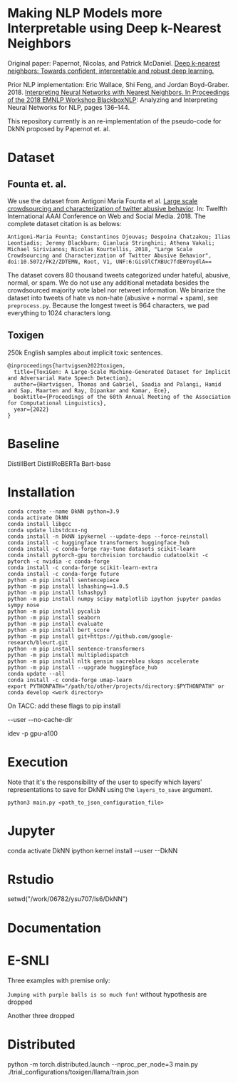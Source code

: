 # Making NLP Models more Interpretable using Deep k-Nearest Neighbors

Original paper: Papernot, Nicolas, and Patrick McDaniel. [Deep k-nearest neighbors: Towards confident, interpretable and robust deep learning.](https://arxiv.org/abs/1803.04765)

Prior NLP implementation: Eric Wallace, Shi Feng, and Jordan Boyd-Graber. 2018. [Interpreting Neural Networks with Nearest Neighbors. In Proceedings of the 2018 EMNLP Workshop BlackboxNLP](https://aclanthology.org/W18-5416): Analyzing and Interpreting Neural Networks for NLP, pages 136–144.

This repository currently is an re-implementation of the pseudo-code for DkNN proposed by Papernot et. al. 

# Dataset

## Founta et. al.

We use the dataset from Antigoni Maria Founta et al. [Large scale crowdsourcing and characterization of twitter abusive behavior](https://arxiv.org/pdf/1802.00393.pdf). In: Twelfth International AAAI Conference on Web and Social Media. 2018. The complete dataset citation is as belows:

```
Antigoni-Maria Founta; Constantinos Djouvas; Despoina Chatzakou; Ilias Leontiadis; Jeremy Blackburn; Gianluca Stringhini; Athena Vakali; Michael Sirivianos; Nicolas Kourtellis, 2018, "Large Scale Crowdsourcing and Characterization of Twitter Abusive Behavior", doi:10.5072/FK2/ZDTEMN, Root, V1, UNF:6:Gis9lCfXBUc7fdE0YoydlA== 
```

The dataset covers 80 thousand tweets categorized under hateful, abusive, normal, or spam. We do not use any additional metadata besides the crowdsourced majority vote label nor retweet information. We binarize the dataset into tweets of hate vs non-hate (abusive + normal + spam), see `preprocess.py`. Because the longest tweet is 964 characters, we pad everything to 1024 characters long.

## Toxigen

250k English samples about implicit toxic sentences.

```
@inproceedings{hartvigsen2022toxigen,
  title={ToxiGen: A Large-Scale Machine-Generated Dataset for Implicit and Adversarial Hate Speech Detection},
  author={Hartvigsen, Thomas and Gabriel, Saadia and Palangi, Hamid and Sap, Maarten and Ray, Dipankar and Kamar, Ece},
  booktitle={Proceedings of the 60th Annual Meeting of the Association for Computational Linguistics},
  year={2022}
}
```

# Baseline

DistillBert
DistillRoBERTa
Bart-base

# Installation

```
conda create --name DkNN python=3.9
conda activate DkNN
conda install libgcc
conda update libstdcxx-ng
conda install -n DkNN ipykernel --update-deps --force-reinstall
conda install -c huggingface transformers huggingface_hub
conda install -c conda-forge ray-tune datasets scikit-learn
conda install pytorch-gpu torchvision torchaudio cudatoolkit -c pytorch -c nvidia -c conda-forge
conda install -c conda-forge scikit-learn-extra
conda install -c conda-forge future
python -m pip install sentencepiece
python -m pip install lshashing==1.0.5
python -m pip install lshashpy3
python -m pip install numpy scipy matplotlib ipython jupyter pandas sympy nose
python -m pip install pycalib
python -m pip install seaborn
python -m pip install evaluate
python -m pip install bert_score
python -m pip install git+https://github.com/google-research/bleurt.git
python -m pip install sentence-transformers
python -m pip install multipledispatch
python -m pip install nltk gensim sacrebleu skops accelerate
python -m pip install --upgrade huggingface_hub
conda update --all
conda install -c conda-forge umap-learn
export PYTHONPATH="/path/to/other/projects/directory:$PYTHONPATH" or 
conda develop <work directory>
```

On TACC: add these flags to pip install

--user 
--no-cache-dir

idev -p gpu-a100

# Execution

Note that it's the responsibility of the user to specify which layers' representations to save for DkNN using the `layers_to_save` argument. 

```
python3 main.py <path_to_json_configuration_file>
```

# Jupyter

conda activate DkNN
ipython kernel install --user --DkNN

# Rstudio

setwd("/work/06782/ysu707/ls6/DkNN")

# Documentation

# E-SNLI

Three examples with premise only: 

`Jumping with purple balls is so much fun!` without hypothesis are dropped

Another three dropped

# Distributed

python -m torch.distributed.launch --nproc_per_node=3 main.py ./trial_configurations/toxigen/llama/train.json